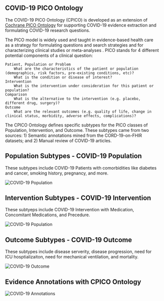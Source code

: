 ## COVID-19 PICO Ontology
The COVID-19 PICO Ontology (CPICO) is developed as an extension of [Cochrane PICO Ontology](https://linkeddata.cochrane.org/pico-ontology) for supporting COVID-19 evidence extraction and formulating COVID-19 research questions.

The PICO model is widely used and taught in evidence-based health care as a strategy for formulating questions and search strategies and for characterizing clinical studies or meta-analyses . PICO stands for 4 different potential components of a clinical question:

    Patient, Population or Problem
        What are the characteristics of the patient or population (demographics, risk factors, pre-existing conditions, etc)?
        What is the condition or disease of interest?
    Intervention
        What is the intervention under consideration for this patient or population?
    Comparison
        What is the alternative to the intervention (e.g. placebo, different drug, surgery)?
    Outcome
        What are the relevant outcomes (e.g. quality of life, change in clinical status, morbidity, adverse effects, complications)?
        

The CPICO Ontology defines specific subtypes for the PICO classes of Population, Intervention, and Outcome. These subtypes came from two sources: 1) Semantic annotations mined from the CORD-19-on-FHIR datasets; and 2) Manual review of COVID-19 articles.

## Population Subtypes - COVID-19 Population
These subtypes include COVID-19 Patients with comorbidities like diabetes and cancer, smoking history, pregnancy, and more.

![COVID-19 Population](https://github.com/fhircat/CORD-19-on-FHIR/blob/master/ontologies/population_substypes.png "COVID-19 Population")



## Intervention Subtypes - COVID-19 Intervention
These subtyeps include COVID-19 Intervention with Medication, Concomitant Medications, and Precedure.

![COVID-19 Population](https://github.com/fhircat/CORD-19-on-FHIR/blob/master/ontologies/intervension_subtypes_01.png "COVID-19 Intervention")

## Outcome Subtypes - COVID-19 Outcome
These subtypes include disease serverity, disease progression, need for ICU hosptializaiton, need for mechanical ventilation, and mortality.

![COVID-19 Outcome](https://github.com/fhircat/CORD-19-on-FHIR/blob/master/ontologies/outcome_subtypes.png "COVID-19 Outcome")

## Evidence Annotations with CPICO Ontology

![COVID-19 Annotations](https://github.com/fhircat/CORD-19-on-FHIR/blob/master/ontologies/cpico_evidence_annotations.png "CPICO Annotations")

